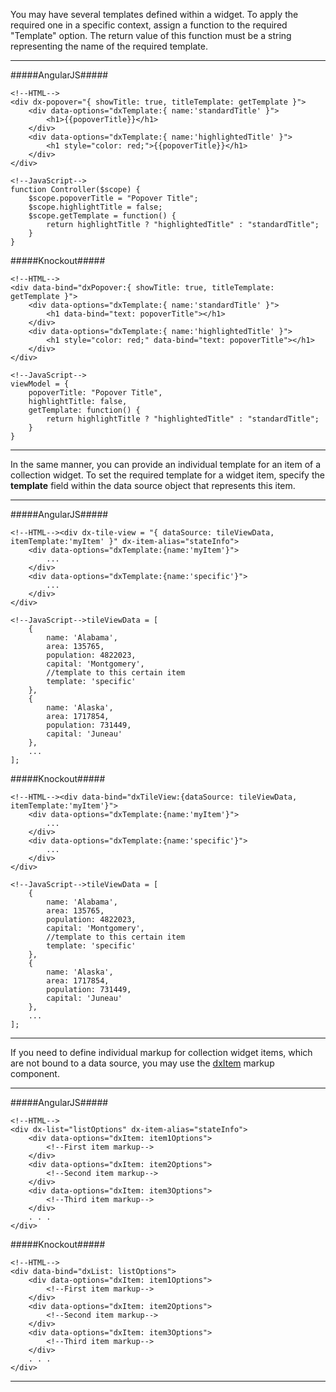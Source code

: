 You may have several templates defined within a widget. To apply the required one in a specific context, assign a function to the required "Template" option. The return value of this function must be a string representing the name of the required template.

---
#####AngularJS#####

    <!--HTML-->
    <div dx-popover="{ showTitle: true, titleTemplate: getTemplate }">
        <div data-options="dxTemplate:{ name:'standardTitle' }">
            <h1>{{popoverTitle}}</h1>
        </div>
        <div data-options="dxTemplate:{ name:'highlightedTitle' }">
            <h1 style="color: red;">{{popoverTitle}}</h1>
        </div>
    </div>

    <!--JavaScript-->
    function Controller($scope) {
        $scope.popoverTitle = "Popover Title";
        $scope.highlightTitle = false;
        $scope.getTemplate = function() {
            return highlightTitle ? "highlightedTitle" : "standardTitle";
        }
    }

#####Knockout#####

    <!--HTML-->
    <div data-bind="dxPopover:{ showTitle: true, titleTemplate: getTemplate }">
        <div data-options="dxTemplate:{ name:'standardTitle' }">
            <h1 data-bind="text: popoverTitle"></h1>
        </div>
        <div data-options="dxTemplate:{ name:'highlightedTitle' }">
            <h1 style="color: red;" data-bind="text: popoverTitle"></h1>
        </div>
    </div>

    <!--JavaScript-->
    viewModel = {
        popoverTitle: "Popover Title",
        highlightTitle: false,
        getTemplate: function() {
            return highlightTitle ? "highlightedTitle" : "standardTitle";
        }
    }

---

In the same manner, you can provide an individual template for an item of a collection widget. To set the required template for a widget item, specify the **template** field within the data source object that represents this item.

---

#####AngularJS#####

    <!--HTML--><div dx-tile-view = "{ dataSource: tileViewData, itemTemplate:'myItem' }" dx-item-alias="stateInfo">
        <div data-options="dxTemplate:{name:'myItem'}">
            ...
        </div>
        <div data-options="dxTemplate:{name:'specific'}">
            ...
        </div>
    </div>

    <!--JavaScript-->tileViewData = [
        {
            name: 'Alabama',
            area: 135765,
            population: 4822023,
            capital: 'Montgomery',
            //template to this certain item
            template: 'specific'
        },
        {
            name: 'Alaska',
            area: 1717854,
            population: 731449,
            capital: 'Juneau'
        },
        ...
    ];

#####Knockout#####

    <!--HTML--><div data-bind="dxTileView:{dataSource: tileViewData, itemTemplate:'myItem'}">
        <div data-options="dxTemplate:{name:'myItem'}">
            ...
        </div>
        <div data-options="dxTemplate:{name:'specific'}">
            ...
        </div>
    </div>

    <!--JavaScript-->tileViewData = [
        {
            name: 'Alabama',
            area: 135765,
            population: 4822023,
            capital: 'Montgomery',
            //template to this certain item
            template: 'specific'
        },
        {
            name: 'Alaska',
            area: 1717854,
            population: 731449,
            capital: 'Juneau'
        },
        ...
    ];

---

If you need to define individual markup for collection widget items, which are not bound to a data source, you may use the [dxItem](/api-reference/10%20UI%20Widgets/Markup%20Components/dxItem '/Documentation/ApiReference/UI_Widgets/Markup_Components/#dxItem') markup component.

---
#####AngularJS#####

    <!--HTML-->
    <div dx-list="listOptions" dx-item-alias="stateInfo">
        <div data-options="dxItem: item1Options">
            <!--First item markup-->
        </div>
        <div data-options="dxItem: item2Options">
            <!--Second item markup-->
        </div>
        <div data-options="dxItem: item3Options">
            <!--Third item markup-->
        </div>
        . . .
    </div>

#####Knockout#####

    <!--HTML-->
    <div data-bind="dxList: listOptions">
        <div data-options="dxItem: item1Options">
            <!--First item markup-->
        </div>
        <div data-options="dxItem: item2Options">
            <!--Second item markup-->
        </div>
        <div data-options="dxItem: item3Options">
            <!--Third item markup-->
        </div>
        . . .
    </div>

---
